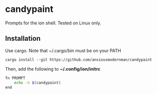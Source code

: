 # candypaint

Prompts for the ion shell. Tested on Linux only.

## Installation

Use cargo. Note that ~/.cargo/bin must be on your PATH

```
cargo install --git https://github.com/anxiousmodernman/candypaint
```

Then, add the following to **~/.config/ion/initrc**

```sh
fn PROMPT
    echo -n $(candypaint)
end
```


